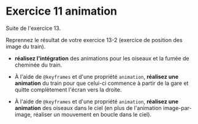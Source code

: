 # Exercice 11 animation

Suite de l'exercice 13.

Reprennez le résultat de votre exercice 13-2 (exercice de position des image du train).

- **réalisez l'intégration** des animations pour les oiseaux et la fumée de cheminée du train.

- À l'aide de `@keyframes` et d'une propriété `animation`, **réalisez une animation** du train pour que celui-ci commence à partir de la gare et quitte complètement l'écran vers la droite.

- À l'aide de `@keyframes` et d'une propriété `animation`, **réalisez une animation** des oiseaux dans le ciel (en plus de l'animation image-par-image, réaliser un mouvement en boucle dans le ciel).

